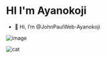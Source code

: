 
# HI I'm Ayanokoji

- 👋 Hi, I’m @JohnPaulWeb-Ayanokoji

  
![image](https://github.com/user-attachments/assets/ee7f91d4-589b-4e7e-955e-d82d3ca1c053)

![cat](https://github.com/user-attachments/assets/bff3dfd6-db23-4f51-8472-aca3e1b66c34)


<!---
JohnPaulWeb/JohnPaulWeb is a ✨ special ✨ repository because its `README.md` (this file) appears on your GitHub profile.
You can click the Preview link to take a look at your changes.
--->

